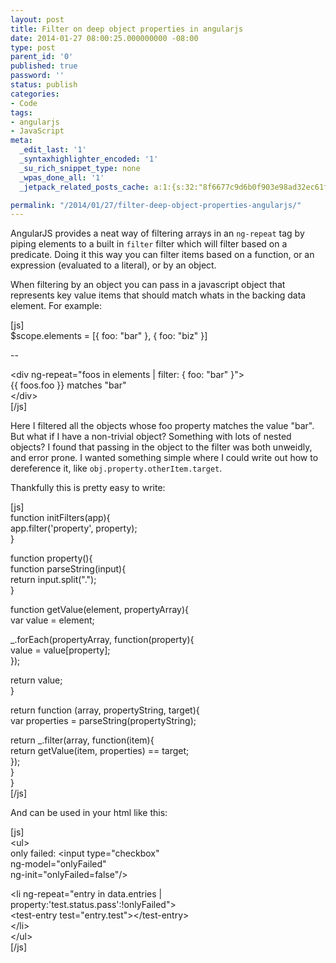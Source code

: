 ```yaml
---
layout: post
title: Filter on deep object properties in angularjs
date: 2014-01-27 08:00:25.000000000 -08:00
type: post
parent_id: '0'
published: true
password: ''
status: publish
categories:
- Code
tags:
- angularjs
- JavaScript
meta:
  _edit_last: '1'
  _syntaxhighlighter_encoded: '1'
  _su_rich_snippet_type: none
  _wpas_done_all: '1'
  _jetpack_related_posts_cache: a:1:{s:32:"8f6677c9d6b0f903e98ad32ec61f8deb";a:2:{s:7:"expires";i:1561519402;s:7:"payload";a:3:{i:0;a:1:{s:2:"id";i:4028;}i:1;a:1:{s:2:"id";i:3710;}i:2;a:1:{s:2:"id";i:265;}}}}

permalink: "/2014/01/27/filter-deep-object-properties-angularjs/"
---
```

AngularJS provides a neat way of filtering arrays in an `ng-repeat` tag by piping elements to a built in `filter` filter which will filter based on a predicate. Doing it this way you can filter items based on a function, or an expression (evaluated to a literal), or by an object.

When filtering by an object you can pass in a javascript object that represents key value items that should match whats in the backing data element. For example:

[js]  
$scope.elements = [{ foo: "bar" }, { foo: "biz" }]

--

\<div ng-repeat="foos in elements | filter: { foo: "bar" }"\>  
 {{ foos.foo }} matches "bar"  
\</div\>  
[/js]

Here I filtered all the objects whose foo property matches the value "bar". But what if I have a non-trivial object? Something with lots of nested objects? I found that passing in the object to the filter was both unweidly, and error prone. I wanted something simple where I could write out how to dereference it, like `obj.property.otherItem.target`.

Thankfully this is pretty easy to write:

[js]  
function initFilters(app){  
 app.filter('property', property);  
}

function property(){  
 function parseString(input){  
 return input.split(".");  
 }

function getValue(element, propertyArray){  
 var value = element;

\_.forEach(propertyArray, function(property){  
 value = value[property];  
 });

return value;  
 }

return function (array, propertyString, target){  
 var properties = parseString(propertyString);

return \_.filter(array, function(item){  
 return getValue(item, properties) == target;  
 });  
 }  
}  
[/js]

And can be used in your html like this:

[js]  
\<ul\>  
 only failed: \<input type="checkbox"  
 ng-model="onlyFailed"  
 ng-init="onlyFailed=false"/\>

\<li ng-repeat="entry in data.entries | property:'test.status.pass':!onlyFailed"\>  
 \<test-entry test="entry.test"\>\</test-entry\>  
 \</li\>  
\</ul\>  
[/js]

